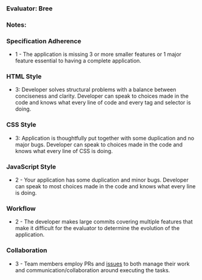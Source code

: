 ### Evaluator: Bree

### Notes:

### Specification Adherence

* 1 - The application is missing 3 or more smaller features or 1 major feature essential to having a complete application.
 
### HTML Style

- 3:  Developer solves structural problems with a balance between conciseness and clarity. Developer can speak to choices made in the code and knows what every line of code and every tag and selector is doing.

### CSS Style

- 3:  Application is thoughtfully put together with some duplication and no major bugs. Developer can speak to choices made in the code and knows what every line of CSS is doing.

### JavaScript Style

* 2 - Your application has some duplication and minor bugs. Developer can speak to most choices made in the code and knows what every line is doing.

### Workflow

* 2 - The developer makes large commits covering multiple features that make it difficult for the evaluator to determine the evolution of the application.

### Collaboration

* 3 - Team members employ PRs and [issues](https://guides.github.com/features/issues/) to both manage their work and communication/collaboration around executing the tasks.
